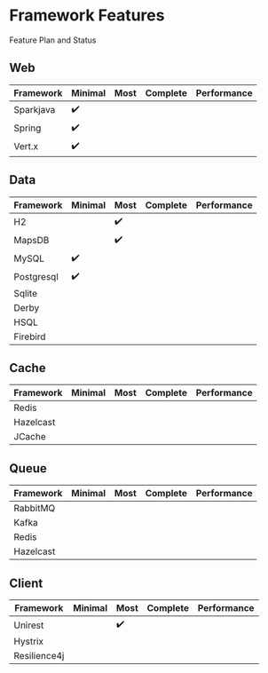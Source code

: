 # Framework Features

Feature Plan and Status

## Web

| Framework | Minimal | Most | Complete | Performance |
| --- | --- | --- | --- | --- |
| Sparkjava | :heavy_check_mark: | | | |
| Spring | :heavy_check_mark: | | | |
| Vert.x | :heavy_check_mark: | | | |


## Data 

| Framework | Minimal | Most | Complete |  Performance |
| --- | --- | --- | --- | --- |
| H2 |  | :heavy_check_mark: | | |
| MapsDB |  | :heavy_check_mark: | | |
| MySQL |  :heavy_check_mark: | | | |
| Postgresql |   :heavy_check_mark: | | | |
| Sqlite | | | | |
| Derby | | | | |
| HSQL | | | | |
| Firebird | | | | |

## Cache

| Framework | Minimal | Most | Complete |  Performance |
| --- | --- | --- | --- | --- |
| Redis |  |  |  |  |
| Hazelcast |  |  |  |  |
| JCache |  |  |  |  |

## Queue

| Framework | Minimal | Most | Complete |  Performance |
| --- | --- | --- | --- | --- |
| RabbitMQ |  |  |  |  |
| Kafka |  |  |  |  |
| Redis |  |  |  |  |
| Hazelcast |  |  |  |  |

## Client

| Framework | Minimal | Most | Complete |  Performance |
| --- | --- | --- | --- | --- |
| Unirest |  | :heavy_check_mark: |  |  |
| Hystrix |  |  |  |  |
| Resilience4j |  |  |  |  |
